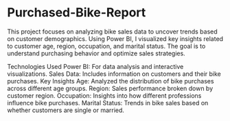 # Purchased-Bike-Report

This project focuses on analyzing bike sales data to uncover trends based on customer demographics. Using Power BI, I visualized key insights related to customer age, region, occupation, and marital status. The goal is to understand purchasing behavior and optimize sales strategies.

Technologies Used
Power BI: For data analysis and interactive visualizations.
Sales Data: Includes information on customers and their bike purchases.
Key Insights
Age: Analyzed the distribution of bike purchases across different age groups.
Region: Sales performance broken down by customer region.
Occupation: Insights into how different professions influence bike purchases.
Marital Status: Trends in bike sales based on whether customers are single or married.
